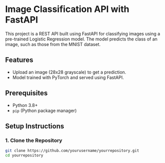 # Image Classification API with FastAPI

This project is a REST API built using FastAPI for classifying images using a pre-trained Logistic Regression model. The model predicts the class of an image, such as those from the MNIST dataset.

## Features
- Upload an image (28x28 grayscale) to get a prediction.
- Model trained with PyTorch and served using FastAPI.

## Prerequisites
- Python 3.8+
- `pip` (Python package manager)

## Setup Instructions

### 1. Clone the Repository
```bash
git clone https://github.com/yourusername/yourrepository.git
cd yourrepository
